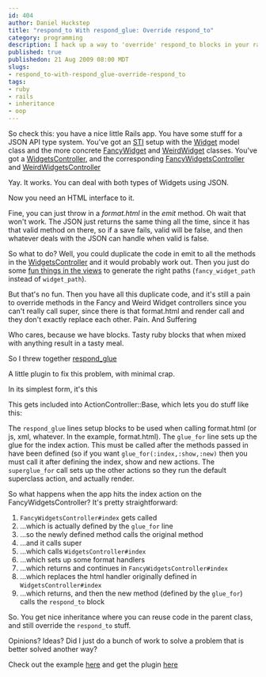 ```yaml
--- 
id: 404
author: Daniel Huckstep
title: "respond_to With respond_glue: Override respond_to"
category: programming
description: I hack up a way to 'override' respond_to blocks in your rails application.
published: true
publishedon: 21 Aug 2009 08:00 MDT
slugs: 
- respond_to-with-respond_glue-override-respond_to
tags: 
- ruby
- rails
- inheritance
- oop
---
```

So check this: you have a nice little Rails app. You have some stuff for
a JSON API type system. You've got an
[STI](http://juixe.com/techknow/index.php/2006/06/03/rails-single-table-inheritance/)
setup with the
[Widget](http://github.com/darkhelmet/respond_glue-example/blob/822086637d7360594a615da4a928fa8acc1d3211/app/models/widget.rb)
model class and the more concrete
[FancyWidget](http://github.com/darkhelmet/respond_glue-example/blob/822086637d7360594a615da4a928fa8acc1d3211/app/models/fancy_widget.rb)
and
[WeirdWidget](http://github.com/darkhelmet/respond_glue-example/blob/822086637d7360594a615da4a928fa8acc1d3211/app/models/weird_widget.rb)
classes. You've got a
[WidgetsController](http://github.com/darkhelmet/respond_glue-example/blob/822086637d7360594a615da4a928fa8acc1d3211/app/controllers/widgets_controller.rb),
and the corresponding
[FancyWidgetsController](http://github.com/darkhelmet/respond_glue-example/blob/822086637d7360594a615da4a928fa8acc1d3211/app/controllers/fancy_widgets_controller.rb)
and
[WeirdWidgetsController](http://github.com/darkhelmet/respond_glue-example/blob/822086637d7360594a615da4a928fa8acc1d3211/app/controllers/weird_widgets_controller.rb)

Yay. It works. You can deal with both types of Widgets using JSON.

Now you need an HTML interface to it.

Fine, you can just throw in a *format.html* in the *emit* method. Oh
wait that won't work. The JSON just returns the same thing all the time,
since it has that valid method on there, so if a save fails, valid will
be false, and then whatever deals with the JSON can handle when valid is
false.

So what to do? Well, you could duplicate the code in emit to all the
methods in the
[WidgetsController](http://github.com/darkhelmet/respond_glue-example/blob/9da9d47ad0b79aea7e1b06ed4f5aed5b63f79bd4/app/controllers/widgets_controller.rb)
and it would probably work out. Then you just do some [fun things in the
views](http://github.com/darkhelmet/respond_glue-example/commit/9da9d47ad0b79aea7e1b06ed4f5aed5b63f79bd4)
to generate the right paths (`fancy_widget_path` instead of
`widget_path`).

But that's no fun. Then you have all this duplicate code, and it's still
a pain to override methods in the Fancy and Weird Widget controllers
since you can't really call super, since there is that format.html and
render call and they don't exactly replace each other. Pain. And
Suffering

Who cares, because we have blocks. Tasty ruby blocks that when mixed
with anything result in a tasty meal.

So I threw together
[respond_glue](http://github.com/darkhelmet/respond_glue/tree)

A little plugin to fix this problem, with minimal crap.

In its simplest form, it's this

<script type="text/javascript" src="http://gist.github.com/177740.js?file=respond_glue.rb"></script>

This gets included into ActionController::Base, which lets you do stuff
like this:

<script type="text/javascript" src="http://gist.github.com/177740.js?file=controllers.rb"></script>

The `respond_glue` lines setup blocks to be used when calling
format.html (or js, xml, whatever. In the example, format.html). The
`glue_for` line sets up the glue for the index action. This must be
called after the methods passed in have been defined (so if you want
`glue_for(:index,:show,:new)` then you must call it after defining the
index, show and new actions. The `superglue_for` call sets up the other
actions so they run the default superclass action, and actually render.

So what happens when the app hits the index action on the
FancyWidgetsController? It's pretty straightforward:

1.  `FancyWidgetsController#index` gets called
2.  …which is actually defined by the `glue_for` line
3.  …so the newly defined method calls the original method
4.  …and it calls super
5.  …which calls `WidgetsController#index`
6.  …which sets up some format handlers
7.  …which returns and continues in `FancyWidgetsController#index`
8.  …which replaces the html handler originally defined in
    `WidgetsController#index`
9.  …which returns, and then the new method (defined by the `glue_for`)
    calls the `respond_to` block

So. You get nice inheritance where you can reuse code in the parent
class, and still override the `respond_to` stuff.

Opinions? Ideas? Did I just do a bunch of work to solve a problem that
is better solved another way?

Check out the example
[here](http://github.com/darkhelmet/respond_glue-example/tree) and get
the plugin [here](http://github.com/darkhelmet/respond_glue/tree)
